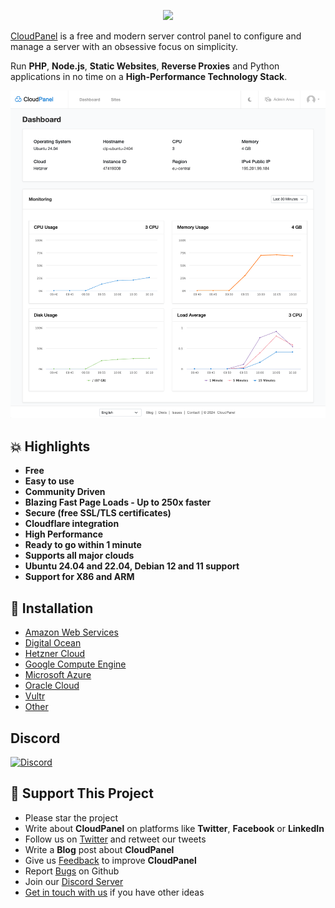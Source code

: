 <p align="center">
  <a href="https://www.cloudpanel.io" target="_blank">
    <img src="https://www.cloudpanel.io/assets/images/logo.svg?v=0.0.2">
  </a>
</p>

[CloudPanel](https://www.cloudpanel.io) is a free and modern server control panel to configure and manage a server with an obsessive focus on simplicity.

Run **PHP**, **Node.js**, **Static Websites**, **Reverse Proxies** and Python applications in no time on a **High-Performance Technology Stack**.

<p align="center">
  <a href="https://www.cloudpanel.io" target="_blank">
    <img src="/assets/images/cloudpanel.png?v=0.0.5">
  </a>
</p>

## :boom: Highlights

- **Free**
- **Easy to use**
- **Community Driven**
- **Blazing Fast Page Loads - Up to 250x faster**
- **Secure (free SSL/TLS certificates)**
- **Cloudflare integration**
- **High Performance**
- **Ready to go within 1 minute**
- **Supports all major clouds**
- **Ubuntu 24.04 and 22.04, Debian 12 and 11 support**
- **Support for X86 and ARM**

## :floppy_disk: Installation

- [Amazon Web Services](https://www.cloudpanel.io/docs/v2/getting-started/amazon-web-services/installation/ami/)
- [Digital Ocean](https://www.cloudpanel.io/docs/v2/getting-started/digital-ocean/installation/marketplace/)
- [Hetzner Cloud](https://www.cloudpanel.io/docs/v2/getting-started/hetzner-cloud/installation/installer/)
- [Google Compute Engine](https://www.cloudpanel.io/docs/v2/getting-started/google-compute-engine/installation/installer/)
- [Microsoft Azure](https://www.cloudpanel.io/docs/v2/getting-started/microsoft-azure/installation/installer/)
- [Oracle Cloud](https://www.cloudpanel.io/docs/v2/getting-started/oracle-cloud/installation/installer/)
- [Vultr](https://www.cloudpanel.io/docs/v2/getting-started/vultr/installation/marketplace/)
- [Other](https://www.cloudpanel.io/docs/v2/getting-started/other/)

## Discord

<a href="https://discord.cloudpanel.io/"><img src="https://img.shields.io/discord/696694788883349574?label=Discord" alt="Discord"></a>

## :sparkling_heart: Support This Project

* Please star the project
* Write about **CloudPanel** on platforms like **Twitter**, **Facebook** or **LinkedIn**
* Follow us on [Twitter](https://twitter.com/cloudpanel_io) and retweet our tweets
* Write a **Blog** post about **CloudPanel**
* Give us [Feedback](https://www.cloudpanel.io/feedback/) to improve **CloudPanel**
* Report [Bugs](https://github.com/cloudpanel-io/cloudpanel-ce/issues) on Github
* Join our [Discord Server](https://discord.cloudpanel.io/)
* [Get in touch with us](https://www.cloudpanel.io/contact/) if you have other ideas